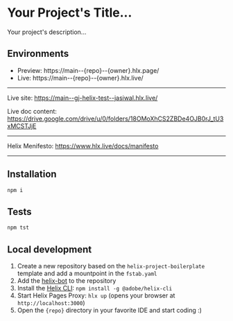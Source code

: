 # Your Project's Title...
Your project's description...

## Environments
- Preview: https://main--{repo}--{owner}.hlx.page/
- Live: https://main--{repo}--{owner}.hlx.live/

*****

Live site: https://main--gj-helix-test--jasiwal.hlx.live/

Live doc content: https://drive.google.com/drive/u/0/folders/18OMoXhCS2ZBDe4OJB0rJ_tU3xMCSTJjE

*****
Helix Menifesto: https://www.hlx.live/docs/manifesto
*****

## Installation

```sh
npm i
```

## Tests

```sh
npm tst
```

## Local development

1. Create a new repository based on the `helix-project-boilerplate` template and add a mountpoint in the `fstab.yaml`
1. Add the [helix-bot](https://github.com/apps/helix-bot) to the repository
1. Install the [Helix CLI](https://github.com/adobe/helix-cli): `npm install -g @adobe/helix-cli`
1. Start Helix Pages Proxy: `hlx up` (opens your browser at `http://localhost:3000`)
1. Open the `{repo}` directory in your favorite IDE and start coding :)
